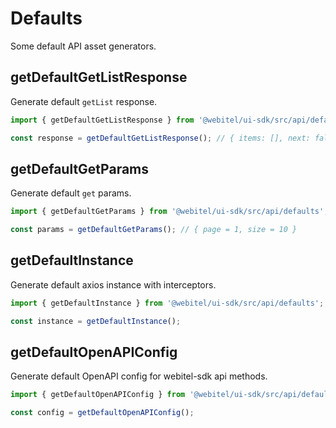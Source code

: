# Defaults

Some default API asset generators.

## getDefaultGetListResponse

Generate default `getList` response.

```js
import { getDefaultGetListResponse } from '@webitel/ui-sdk/src/api/defaults';

const response = getDefaultGetListResponse(); // { items: [], next: false }
```

## getDefaultGetParams

Generate default `get` params.

```js
import { getDefaultGetParams } from '@webitel/ui-sdk/src/api/defaults';

const params = getDefaultGetParams(); // { page = 1, size = 10 }
```

## getDefaultInstance

Generate default axios instance with interceptors.

```js
import { getDefaultInstance } from '@webitel/ui-sdk/src/api/defaults';

const instance = getDefaultInstance();
```

## getDefaultOpenAPIConfig

Generate default OpenAPI config for webitel-sdk api methods.

```js
import { getDefaultOpenAPIConfig } from '@webitel/ui-sdk/src/api/defaults';

const config = getDefaultOpenAPIConfig();
```
